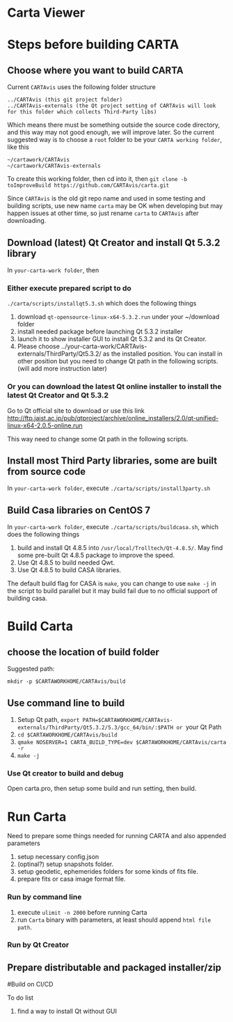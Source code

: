 Carta Viewer
=======

# Steps before building CARTA

## Choose where you want to build CARTA
Current `CARTAvis` uses the following folder structure

```
../CARTAvis (this git project folder)
../CARTAvis-externals (the Qt project setting of CARTAvis will look for this folder which collects Third-Party libs)
```
Which means there must be something outside the source code directory, and this way may not good enough, we will improve later. So the current suggested way is to choose a `root` folder to be your `CARTA working folder`, like this
```
~/cartawork/CARTAvis
~/cartawork/CARTAvis-externals
```

To create this working folder, then cd into it, then
`git clone -b toImproveBuild https://github.com/CARTAvis/carta.git`

Since `CARTAvis` is the old git repo name and used in some testing and building scripts, use new name `carta` may be OK when developing but may happen issues at other time, so just rename `carta` to `CARTAvis` after downloading.

## Download (latest) Qt Creator and install Qt 5.3.2 library

In `your-carta-work folder`, then   

### Either execute prepared script to do
`./carta/scripts/installqt5.3.sh` which does the following things

1. download `qt-opensource-linux-x64-5.3.2.run` under your ~/download folder
2. install needed package before launching Qt 5.3.2 installer
3. launch it to show installer GUI to install Qt 5.3.2 and its Qt Creator.
4. Please choose ../your-carta-work/CARTAvis-externals/ThirdParty/Qt5.3.2/ as the installed position. You can install in other position but you need to change Qt path in the following scripts. (will add more instruction later)

### Or you can download the latest Qt online installer to install the latest Qt Creator and Qt 5.3.2
Go to Qt official site to download or use this link http://ftp.jaist.ac.jp/pub/qtproject/archive/online_installers/2.0/qt-unified-linux-x64-2.0.5-online.run

This way need to change some Qt path in the following scripts.

## Install most Third Party libraries, some are built from source code
In `your-carta-work folder`, execute
`./carta/scripts/install3party.sh`

## Build Casa libraries on CentOS 7
In `your-carta-work folder`, execute
`./carta/scripts/buildcasa.sh`, which does the following things

1. build and install Qt 4.8.5 into `/usr/local/Trolltech/Qt-4.8.5/`. May find some pre-built Qt 4.8.5 package to improve the speed.
2. Use Qt 4.8.5 to build needed Qwt.
3. Use Qt 4.8.5 to build CASA libraries.

The default build flag for CASA is `make`, you can change to use `make -j` in the script to build parallel but it may build fail due to no official support of building casa.

# Build Carta

## choose the location of build folder

Suggested path:

`mkdir -p $CARTAWORKHOME/CARTAvis/build`

## Use command line to build

1. Setup Qt path,
 `export PATH=$CARTAWORKHOME/CARTAvis-externals/ThirdParty/Qt5.3.2/5.3/gcc_64/bin/:$PATH or `your Qt Path`
`
2. `cd $CARTAWORKHOME/CARTAvis/build`
3. `qmake NOSERVER=1 CARTA_BUILD_TYPE=dev $CARTAWORKHOME/CARTAvis/carta -r`
4. `make -j`

### Use Qt creator to build and debug

Open carta.pro, then setup some build and run setting, then build.

# Run Carta

Need to prepare some things needed for running CARTA and also appended parameters 

1. setup necessary config.json
2. (optinal?) setup snapshots folder.  
3. setup geodetic, ephemerides folders for some kinds of fits file.
4. prepare fits or casa image format file.

### Run by command line

1. execute `ulimit -n 2000` before running Carta
2. run `Carta` binary with parameters, at least should append `html file path`.

### Run by Qt Creator

## Prepare distributable and packaged installer/zip

#Build on CI/CD

To do list

1. find a way to install Qt without GUI
